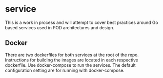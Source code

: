 # service

This is a work in process and will attempt to cover best practices around Go based services used in POD architectures and design.

## Docker

There are two dockerfiles for both services at the root of the repo. Instructions for building the images are located in each respective dockerfile. Use docker-compose to run the services. The default configuration setting are for running with docker-compose.